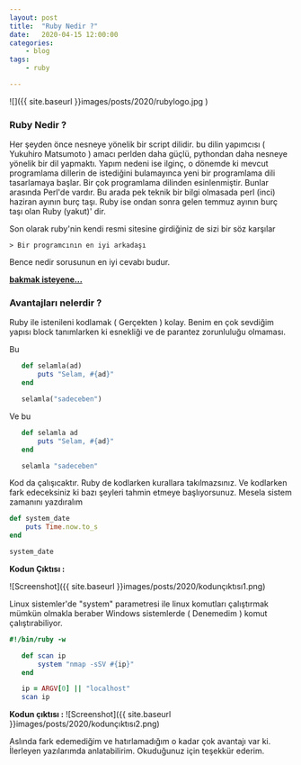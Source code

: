 ```yaml
---
layout: post
title:	"Ruby Nedir ?"
date:	2020-04-15 12:00:00
categories:
    - blog
tags:
    - ruby

---
```


![]({{ site.baseurl }}images/posts/2020/rubylogo.jpg )


### Ruby Nedir ?


Her şeyden önce nesneye yönelik bir script dilidir. bu dilin yapımcısı ( Yukuhiro Matsumoto ) amacı perlden daha güçlü, pythondan daha nesneye yönelik bir dil yapmaktı. Yapım nedeni ise ilginç, o dönemde ki mevcut programlama dillerin de istediğini bulamayınca yeni bir programlama dili tasarlamaya başlar. Bir çok programlama dilinden esinlenmiştir. Bunlar arasında Perl'de vardır. Bu arada pek teknik bir bilgi olmasada perl (inci) haziran ayının burç taşı. Ruby ise ondan sonra gelen temmuz ayının burç taşı olan Ruby (yakut)' dir.

Son olarak ruby'nin kendi resmi sitesine girdiğiniz de sizi bir söz karşılar

    > Bir programcının en iyi arkadaşı

Bence nedir sorusunun en iyi cevabı budur.

[**bakmak isteyene...**](https://www.ruby-lang.org/tr/)

### Avantajları nelerdir ?
Ruby ile istenileni kodlamak ( Gerçekten ) kolay. Benim en çok sevdiğim yapısı block tanımlarken ki esnekliği ve de parantez zorunluluğu olmaması.

Bu
```ruby
   def selamla(ad)
       puts "Selam, #{ad}"
   end

   selamla("sadeceben")
```
Ve bu
```ruby
   def selamla ad
       puts "Selam, #{ad}"
   end

   selamla "sadeceben"
```
Kod da çalışıcaktır. Ruby de kodlarken kurallara takılmazsınız. Ve kodlarken fark edeceksiniz ki bazı şeyleri tahmin etmeye başlıyorsunuz.
Mesela sistem zamanını yazdıralım
```ruby
def system_date
    puts Time.now.to_s
end

system_date
```
**Kodun Çıktısı :**

![Screenshot]({{ site.baseurl }}images/posts/2020/kodunçıktısı1.png)

Linux sistemler'de "system" parametresi ile linux komutları çalıştırmak mümkün olmakla beraber Windows sistemlerde ( Denemedim ) komut çalıştırabiliyor.
```ruby
#!/bin/ruby -w

   def scan ip
       system "nmap -sSV #{ip}"
   end

   ip = ARGV[0] || "localhost"
   scan ip
```
**Kodun çıktısı :**
![Screenshot]({{ site.baseurl }}images/posts/2020/kodunçıktısı2.png)


Aslında fark edemediğim ve hatırlamadığım o kadar çok avantajı var ki. İlerleyen yazılarımda anlatabilirim. Okuduğunuz için teşekkür ederim.


